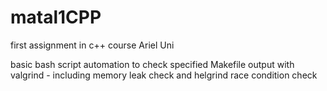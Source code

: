 # matal1CPP
first assignment in c++ course Ariel Uni

basic bash script automation to check specified Makefile output with valgrind - including memory leak check and helgrind race condition check
